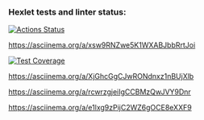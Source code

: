 ### Hexlet tests and linter status:
[![Actions Status](https://github.com/sophiepavlova/fullstack-javascript-project-46/actions/workflows/hexlet-check.yml/badge.svg)](https://github.com/sophiepavlova/fullstack-javascript-project-46/actions)

https://asciinema.org/a/xsw9RNZwe5K1WXABJbbRrtJoi

[![Test Coverage](https://api.codeclimate.com/v1/badges/a1afa0c48900056d6cff/test_coverage)](https://codeclimate.com/github/sophiepavlova/fullstack-javascript-project-46/test_coverage)

https://asciinema.org/a/XjGhcGgCJwRONdnxz1nBUjXlb

https://asciinema.org/a/rcwrzgjeiIgCCBMzQwJVY9Dnr

https://asciinema.org/a/e1lxg9zPijC2WZ6gOCE8eXXF9